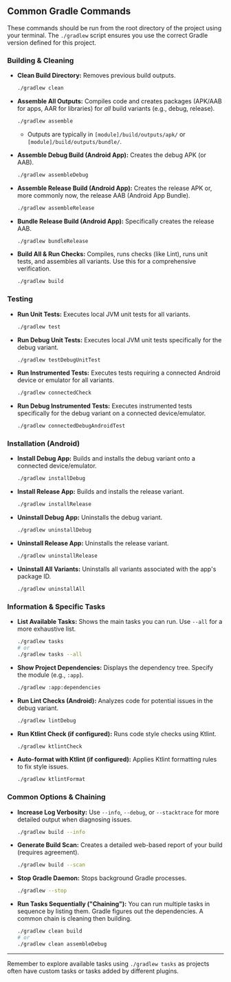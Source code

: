 ## Common Gradle Commands

These commands should be run from the root directory of the project using your terminal. The `./gradlew` script ensures you use the correct Gradle version defined for this project.

### Building & Cleaning

* **Clean Build Directory:** Removes previous build outputs.
    ```bash
    ./gradlew clean
    ```

* **Assemble All Outputs:** Compiles code and creates packages (APK/AAB for apps, AAR for libraries) for *all* build variants (e.g., debug, release).
    ```bash
    ./gradlew assemble
    ```
    * Outputs are typically in `[module]/build/outputs/apk/` or `[module]/build/outputs/bundle/`.

* **Assemble Debug Build (Android App):** Creates the debug APK (or AAB).
    ```bash
    ./gradlew assembleDebug
    ```

* **Assemble Release Build (Android App):** Creates the release APK or, more commonly now, the release AAB (Android App Bundle).
    ```bash
    ./gradlew assembleRelease
    ```

* **Bundle Release Build (Android App):** Specifically creates the release AAB.
    ```bash
    ./gradlew bundleRelease
    ```

* **Build All & Run Checks:** Compiles, runs checks (like Lint), runs unit tests, and assembles all variants. Use this for a comprehensive verification.
    ```bash
    ./gradlew build
    ```

### Testing

* **Run Unit Tests:** Executes local JVM unit tests for all variants.
    ```bash
    ./gradlew test
    ```

* **Run Debug Unit Tests:** Executes local JVM unit tests specifically for the debug variant.
    ```bash
    ./gradlew testDebugUnitTest
    ```

* **Run Instrumented Tests:** Executes tests requiring a connected Android device or emulator for all variants.
    ```bash
    ./gradlew connectedCheck
    ```

* **Run Debug Instrumented Tests:** Executes instrumented tests specifically for the debug variant on a connected device/emulator.
    ```bash
    ./gradlew connectedDebugAndroidTest
    ```

### Installation (Android)

* **Install Debug App:** Builds and installs the debug variant onto a connected device/emulator.
    ```bash
    ./gradlew installDebug
    ```

* **Install Release App:** Builds and installs the release variant.
    ```bash
    ./gradlew installRelease
    ```

* **Uninstall Debug App:** Uninstalls the debug variant.
    ```bash
    ./gradlew uninstallDebug
    ```

* **Uninstall Release App:** Uninstalls the release variant.
    ```bash
    ./gradlew uninstallRelease
    ```

* **Uninstall All Variants:** Uninstalls all variants associated with the app's package ID.
    ```bash
    ./gradlew uninstallAll
    ```

### Information & Specific Tasks

* **List Available Tasks:** Shows the main tasks you can run. Use `--all` for a more exhaustive list.
    ```bash
    ./gradlew tasks
    # or
    ./gradlew tasks --all
    ```

* **Show Project Dependencies:** Displays the dependency tree. Specify the module (e.g., `:app`).
    ```bash
    ./gradlew :app:dependencies
    ```

* **Run Lint Checks (Android):** Analyzes code for potential issues in the debug variant.
    ```bash
    ./gradlew lintDebug
    ```

* **Run Ktlint Check (if configured):** Runs code style checks using Ktlint.
    ```bash
    ./gradlew ktlintCheck
    ```

* **Auto-format with Ktlint (if configured):** Applies Ktlint formatting rules to fix style issues.
    ```bash
    ./gradlew ktlintFormat
    ```

### Common Options & Chaining

* **Increase Log Verbosity:** Use `--info`, `--debug`, or `--stacktrace` for more detailed output when diagnosing issues.
    ```bash
    ./gradlew build --info
    ```

* **Generate Build Scan:** Creates a detailed web-based report of your build (requires agreement).
    ```bash
    ./gradlew build --scan
    ```

* **Stop Gradle Daemon:** Stops background Gradle processes.
    ```bash
    ./gradlew --stop
    ```

* **Run Tasks Sequentially ("Chaining"):** You can run multiple tasks in sequence by listing them. Gradle figures out the dependencies. A common chain is cleaning then building.
    ```bash
    ./gradlew clean build
    # or
    ./gradlew clean assembleDebug
    ```

---

Remember to explore available tasks using `./gradlew tasks` as projects often have custom tasks or tasks added by different plugins.
